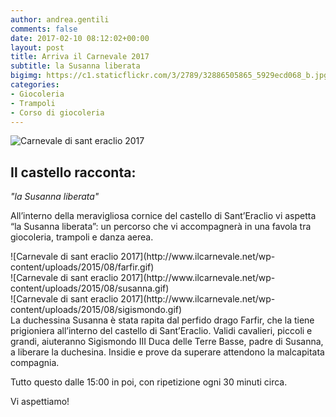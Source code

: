 ```yaml
---
author: andrea.gentili
comments: false
date: 2017-02-10 08:12:02+00:00
layout: post
title: Arriva il Carnevale 2017
subtitle: la Susanna liberata
bigimg: https://c1.staticflickr.com/3/2789/32886505865_5929ecd068_b.jpg
categories:
- Giocoleria
- Trampoli
- Corso di giocoleria
---
```


![Carnevale di sant eraclio 2017](http://www.ilcarnevale.net/wp-content/uploads/2015/08/castello-sant-eraclio.gif)

## Il castello racconta:
*"la Susanna liberata"*

All’interno della meravigliosa cornice del castello di Sant’Eraclio vi aspetta “la Susanna liberata”: un percorso che vi accompagnerà in una favola tra giocoleria, trampoli e danza aerea.
<div class="row">
<div class="col-sm-4">![Carnevale di sant eraclio 2017](http://www.ilcarnevale.net/wp-content/uploads/2015/08/farfir.gif)</div>
<div class="col-sm-4">![Carnevale di sant eraclio 2017](http://www.ilcarnevale.net/wp-content/uploads/2015/08/susanna.gif)</div>
<div class="col-sm-4">![Carnevale di sant eraclio 2017](http://www.ilcarnevale.net/wp-content/uploads/2015/08/sigismondo.gif)</div>
</div>
La duchessina Susanna è stata rapita dal perfido drago Farfir, che la tiene prigioniera all’interno del castello di Sant’Eraclio.
Validi cavalieri, piccoli e grandi, aiuteranno Sigismondo III Duca delle Terre Basse, padre di Susanna, a liberare la duchesina.
Insidie e prove da superare attendono la malcapitata compagnia.



Tutto questo dalle 15:00 in poi, con ripetizione ogni 30 minuti circa.

Vi aspettiamo!
